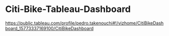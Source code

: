 # Citi-Bike-Tableau-Dashboard

https://public.tableau.com/profile/pedro.takenouchi#!/vizhome/CitiBikeDashboard_15773337169100/CitiBikeDashboard


